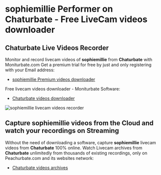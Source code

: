 # sophiemillie Performer on Chaturbate - Free LiveCam videos downloader

## Chaturbate Live Videos Recorder

Monitor and record livecam videos of **sophiemillie** from **Chaturbate** with Moniturbate.com
Get a premium trial for free by just and only registering with your Email address:
* [sophiemillie Premium videos downloader](https://moniturbate.com/request-demo-licence-key.html)

Free livecam videos downloader - Moniturbate Software:
* [Chaturbate videos downloader](https://moniturbate.com/moniturbate-download-software.html)

![sophiemillie livecam videos recorder](https://peachurnet.com/templates/moniturbate-software.png)


## Capture sophiemillie videos from the Cloud and watch your recordings on Streaming

Without the need of downloading a software, capture **sophiemillie** livecam videos from **Chaturbate** 100% online.
Watch Livecam archives from **Chaturbate** unlimitedly from thousands of existing recordings, only on Peachurbate.com and its websites network:
* [Chaturbate videos archives](https://peachurnet.com/)